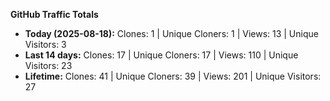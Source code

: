 
**GitHub Traffic Totals**

- **Today (2025-08-18):** Clones: 1 | Unique Cloners: 1 | Views: 13 | Unique Visitors: 3
- **Last 14 days:** Clones: 17 | Unique Cloners: 17 | Views: 110 | Unique Visitors: 23
- **Lifetime:** Clones: 41 | Unique Cloners: 39 | Views: 201 | Unique Visitors: 27
